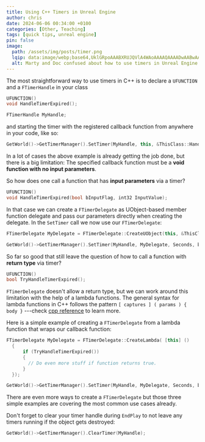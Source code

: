 ```yaml
---
title: Using C++ Timers in Unreal Engine
author: chris
date: 2024-06-06 00:34:00 +0100
categories: [Other, Teaching]
tags: [quick tips, unreal engine]
pin: false
image:
  path: /assets/img/posts/timer.png
  lqip: data:image/webp;base64,UklGRpoAAABXRUJQVlA4WAoAAAAQAAAADwAABwAAQUxQSDIAAAARL0AmbZurmr57yyIiqE8oiG0bejIYEQTgqiDA9vqnsUSI6H+oAERp2HZ65qP/VIAWAFZQOCBCAAAA8AEAnQEqEAAIAAVAfCWkAALp8sF8rgRgAP7o9FDvMCkMde9PK7euH5M1m6VWoDXf2FkP3BqV0ZYbO6NA/VFIAAAA
  alt: Marty and Doc confused about how to use timers in Unreal Engine.
---
```



The most straightforward way to use timers in C++ is to declare a `UFUNCTION` and a `FTimerHandle` in your class


```cpp
UFUNCTION()
void HandleTimerExpired();

FTimerHandle MyHandle;
```

and starting the timer with the registered callback function from anywhere in your code, like so:
```cpp
GetWorld()->GetTimerManager().SetTimer(MyHandle, this, &ThisClass::HandleTimerExpired, Seconds, bLoop);
```


In a lot of cases the above example is already getting the job done, but there is a big limitation: The specified callback function must be a **void function with no input parameters**.

So how does one call a function that has **input parameters** via a timer?

```cpp
UFUNCTION()
void HandleTimerExpired(bool bInputFlag, int32 InputValue);
```

In that case we can create a `FTimerDelegate` as UObject-based member function delegate and pass our parameters directly when creating the delegate. In the `SetTimer` call we now use our `FTimerDelegate`:

```cpp
FTimerDelegate MyDelegate = FTimerDelegate::CreateUObject(this, &ThisClass::HandleTimerExpired, true, 10);

GetWorld()->GetTimerManager().SetTimer(MyHandle, MyDelegate, Seconds, bLoop);
```

So far so good that still leave the question of how to call a function with **return type** via timer? 

```cpp
UFUNCTION()
bool TryHandleTimerExpired();
```

 `FTimerDelegate` doesn't allow a return type, but we can work around this limitation with the help of a lambda functions. The general syntax for lambda functions in C++ follows the pattern `[ captures ] ( params ) { body }` ---check [cpp reference](https://en.cppreference.com/w/cpp/language/lambda) to learn more.

Here is a simple example of creating a `FTimerDelegate` from a lambda function that wraps our callback function:


```cpp
FTimerDelegate MyDelegate = FTimerDelegate::CreateLambda( [this] ()
  {
      if (TryHandleTimerExpired()) 
      {
        // Do even more stuff if function returns true.
      }
  });

GetWorld()->GetTimerManager().SetTimer(MyHandle, MyDelegate, Seconds, bLoop);

```

There are even more ways to create a `FTimerDelegate` but those three simple examples are covering the most common use cases already.


Don't forget to clear your timer handle during `EndPlay` to not leave any timers running if the object gets destroyed: 
```cpp
GetWorld()->GetTimerManager().ClearTimer(MyHandle);
```



